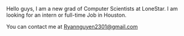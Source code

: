 
Hello guys,
I am a new grad of Computer Scientists at LoneStar.
I am looking for an intern or full-time Job in Houston.

You can contact me at Ryannguyen2301@gmail.com
<!---
RyanNguyenUS/RyanNguyenUS is a ✨ special ✨ repository because its `README.md` (this file) appears on your GitHub profile.
You can click the Preview link to take a look at your changes.
--->
